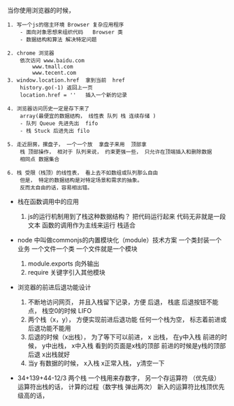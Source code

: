 当你使用浏览器的时候， 

    1. 写一个js的宿主环境 Browser 复杂应用程序
        - 面向对象思想来组织代码   Browser 类
        - 数据结构和算法 解决特定问题

    2. chrome 浏览器
        依次访问 www.baidu.com
            www.tmall.com
            www.tecent.com
    3. window.location.href  拿到当前  href
        history.go(-1) 返回上一页
        location.href = ''   插入一个新的记录

    4. 浏览器访问历史一定是存下来了
        array(最便宜的数据结构， 线性表 队列 栈 连续存储 )
        - 队列 Queue 先进先出  fifo
        - 栈 Stuck 后进先出 filo

    5. 走近厨房，摞盘子， 一个一个放  拿盘子来用  顶部拿
        栈 顶部操作， 相对于 队列来说， 约束更强一些， 只允许在顶端插入和删除数据
        相同点 数据集合

    6. 栈 受限（栈顶）的线性表， 看上去不如数组或队列那么自由
        但是， 特定的数据结构是对特定场景和需求的抽象。
        反而太自由的话，容易相出错。

- 栈在函数调用中的应用
    1. js的运行机制用到了栈这种数据结构？
        把代码运行起来
        代码无非就是一段文本
        函数的调用作为主线来运行
        栈适合

- node 中叫做commonjs的内置模块化（module）技术方案
    一个类封装一个业务 一个文件一个类 一个文件就是一个模块
    1. module.exports 向外输出
    2. require 关键字引入其他模块

- 浏览器的前进后退功能设计
    1. 不断地访问网页， 并且入栈留下记录，方便 后退， 栈底
        后退按钮不能点， 栈空0的时候  LIFO
    2. 两个栈（x，y）， 方便实现前进后退功能
        任何一个栈为空， 标志着前进或后退功能不能用
    3. 后退的时候（x出栈）， 为了等下可以前进， x 出栈， 在y中入栈
        前进的时候， y中出栈， x中入栈
        看到的页面是x栈的顶部
        前进的时候是y栈的顶部
        后退 x出栈就好
    4. 当y 有数据的时候， x入栈
        x正常入栈， y清空一下

- 34+139+44-12/3
    两个栈
    一个栈用来存数字， 另一个存运算符 （优先级）
    运算符出栈的话， 计算的过程（数字栈 弹出两次）
    新入的运算符比栈顶优先级高的话， 